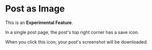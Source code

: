 # Post as Image

This is an **Experimental Feature**.

In a single post page, the post's top right corner has a save icon.

When you click this icon, your post's screenshot will be downloaded.
